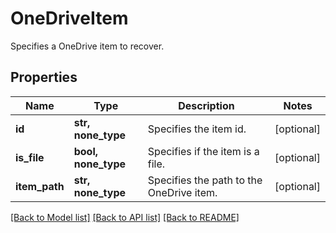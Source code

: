 # OneDriveItem

Specifies a OneDrive item to recover.

## Properties
Name | Type | Description | Notes
------------ | ------------- | ------------- | -------------
**id** | **str, none_type** | Specifies the item id. | [optional] 
**is_file** | **bool, none_type** | Specifies if the item is a file. | [optional] 
**item_path** | **str, none_type** | Specifies the path to the OneDrive item. | [optional] 

[[Back to Model list]](../README.md#documentation-for-models) [[Back to API list]](../README.md#documentation-for-api-endpoints) [[Back to README]](../README.md)


